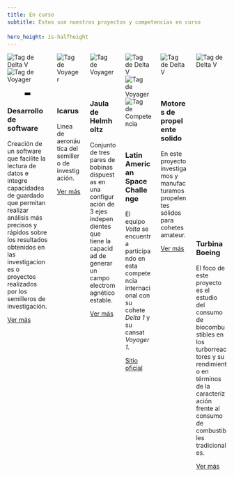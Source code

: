 ```yaml
---
title: En curso
subtitle: Estos son nuestros proyectos y competencias en curso

hero_height: is-halfheight
---
```

<!-- 
https://img.shields.io/badge/-Completado-47C674
https://img.shields.io/badge/-En%20curso-FFDD56
https://img.shields.io/badge/-Competencia-blueviolet
https://img.shields.io/badge/-Voyager-1D4B73
https://img.shields.io/badge/-Delta%20V-FF4800
-->
<div class="columns is-multiline">
  <div class="column is-one-third-desktop is-half-tablet">
    <div class="card">
        <div class="card-image">
            <div class="card-content is-overlay is-clipped">
              <img src="https://img.shields.io/badge/-Delta%20V-FF4800" alt="Tag de Delta V">
              <img src="https://img.shields.io/badge/-Voyager-1D4B73" alt="Tag de Voyager">
            </div>
            <figure class="fill">
              <img src="/img_shared/softwarePython.jpg" alt="Imagen de software desarrollado en Python">
            </figure>
        </div>
        <div class="card-content">
            <h3>Desarrollo de software</h3>
            Creación de un software que facilite la lectura de datos e integre capacidades de guardado que permitan realizar análisis más precisos y rápidos sobre los resultados obtenidos en las investigaciones o proyectos realizados por los semilleros de investigación.
        </div>
        <footer class="card-footer">
          <p class="card-footer-item"><a href="/deltav/projects/software" target="_blank" class="button is-info">Ver más</a></p>
        </footer>
    </div>
  </div>
  <!--  -->
  <!--  -->
  <div class="column is-one-third-desktop is-half-tablet">
    <div class="card">
        <div class="card-image">
            <div class="card-content is-overlay is-clipped">
              <img src="https://img.shields.io/badge/-Voyager-1D4B73" alt="Tag de Voyager">
            </div>
            <figure class="fill">
              <img src="/voyager/img/icarus.png" alt="Logo Icarus">
            </figure>
        </div>
        <div class="card-content">
            <h3>Icarus</h3>
            Linea de aeronáutica del semillero de investigación.
        </div>
        <footer class="card-footer">
          <p class="card-footer-item"><a href="/voyager/projects/icarus" target="_blank" class="button is-info">Ver más</a></p>
        </footer>
    </div>
  </div>
  <!--  -->
  <!--  -->
  <div class="column is-one-third-desktop is-half-tablet">
    <div class="card">
        <div class="card-image">
            <div class="card-content is-overlay is-clipped">
              <img src="https://img.shields.io/badge/-Voyager-1D4B73" alt="Tag de Voyager">
            </div>
            <figure class="fill">
              <img src="/voyager/img/jaulaensamble.png" alt="Imagen de Jaula de Helmholtz">
            </figure>
        </div>
        <div class="card-content">
            <h3>Jaula de Helmholtz</h3>
            Conjunto de tres pares de bobinas dispuestas en una configuración de 3 ejes independientes que tiene la capacidad de generar un campo electromagnético estable.
        </div>
        <footer class="card-footer">
          <p class="card-footer-item"><a href="/voyager/projects/jauladehelmholtz" target="_blank" class="button is-info">Ver más</a></p>
        </footer>
    </div>
  </div>
  <!--  -->
  <!--  -->
  <div class="column is-one-third-desktop is-half-tablet">
    <div class="card">
        <div class="card-image">
            <div class="card-content is-overlay is-clipped">
              <img src="https://img.shields.io/badge/-Delta%20V-FF4800" alt="Tag de Delta V">
              <img src="https://img.shields.io/badge/-Voyager-1D4B73" alt="Tag de Voyager">
              <img src="https://img.shields.io/badge/-Competencia-blueviolet" alt="Tag de Competencia">
            </div>
            <figure class="fill">
              <img src="/img_shared/Volta.png" alt="Logo Volta">
            </figure>
        </div>
        <div class="card-content">
            <h3>Latin American Space Challenge</h3>
            El equipo <i>Volta</i> se encuentra participando en esta competencia internacional con su cohete <i>Delta 1</i> y su cansat <i>Voyager 1</i>.
        </div>
        <footer class="card-footer">
          <p class="card-footer-item"><a href="https://www.lasc.space/home" target="_blank" class="button is-info">Sitio oficial</a></p>
            <!-- <a href="/Voyager/projects/jauladehelmholtz" class="card-footer-item"><u>Ver más</u></a> -->
        </footer>
    </div>
  </div>
  <!--  -->
  <!--  -->
  <div class="column is-one-third-desktop is-half-tablet">
    <div class="card">
        <div class="card-image">
            <div class="card-content is-overlay is-clipped">
              <img src="https://img.shields.io/badge/-Delta%20V-FF4800" alt="Tag de Delta V">
            </div>
            <figure class="fill">
              <img src="/deltav/img/Proyecto-Candy.jpg" alt="Imagen de motores candy">
            </figure>
        </div>
        <div class="card-content">
            <h3>Motores de propelente solido</h3>
            En este proyecto investigamos y manufacturamos propelentes sólidos para cohetes amateur.
        </div>
        <footer class="card-footer">
          <p class="card-footer-item"><a href="/deltav/projects/motoresdepropelentesolido" target="_blank" class="button is-info">Ver más</a></p>
        </footer>
    </div>
  </div>
  <!--  -->
  <!--  -->
  <div class="column is-one-third-desktop is-half-tablet">
    <div class="card">
        <div class="card-image">
            <div class="card-content is-overlay is-clipped">
              <img src="https://img.shields.io/badge/-Delta%20V-FF4800" alt="Tag de Delta V">
            </div>
            <figure class="fill">
              <img src="/deltav/img/Turbina-Integrantes.jpg" alt="Imagen de turbina Boeing">
            </figure>
        </div>
        <div class="card-content">
            <h3>Turbina Boeing</h3>
            El foco de este proyecto es el estudio del consumo de biocombustibles en los turborreactores y su rendimiento en términos de la caracterización frente al consumo de combustibles tradicionales.
        </div>
        <footer class="card-footer">
          <p class="card-footer-item"><a href="/deltav/projects/turbinaboeing" target="_blank" class="button is-info">Ver más</a></p>
        </footer>
    </div>
  </div>
<!--  -->
</div>